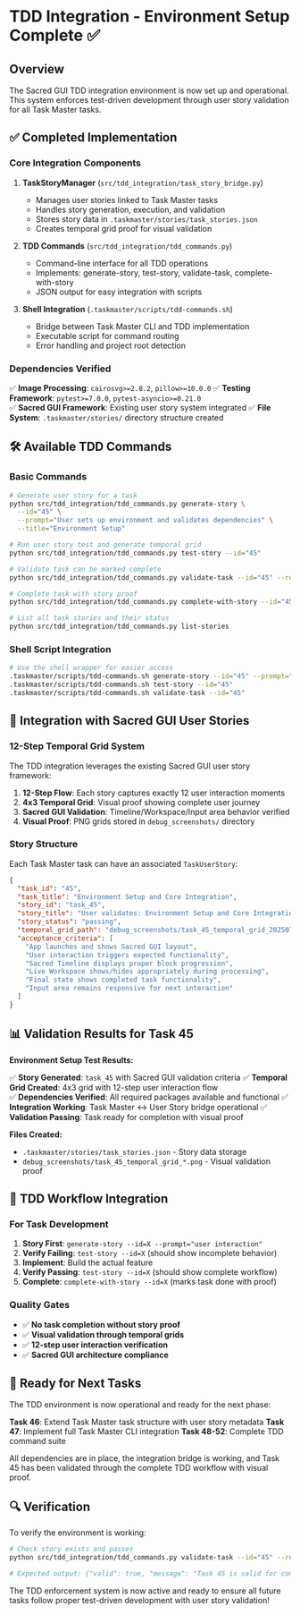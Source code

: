 # TDD Integration - Environment Setup Complete ✅

## Overview

The Sacred GUI TDD integration environment is now set up and operational. This system enforces test-driven development through user story validation for all Task Master tasks.

## ✅ Completed Implementation

### Core Integration Components

1. **TaskStoryManager** (`src/tdd_integration/task_story_bridge.py`)
   - Manages user stories linked to Task Master tasks
   - Handles story generation, execution, and validation
   - Stores story data in `.taskmaster/stories/task_stories.json`
   - Creates temporal grid proof for visual validation

2. **TDD Commands** (`src/tdd_integration/tdd_commands.py`)
   - Command-line interface for all TDD operations
   - Implements: generate-story, test-story, validate-task, complete-with-story
   - JSON output for easy integration with scripts

3. **Shell Integration** (`.taskmaster/scripts/tdd-commands.sh`)
   - Bridge between Task Master CLI and TDD implementation  
   - Executable script for command routing
   - Error handling and project root detection

### Dependencies Verified

✅ **Image Processing**: `cairosvg>=2.8.2`, `pillow>=10.0.0`
✅ **Testing Framework**: `pytest>=7.0.0`, `pytest-asyncio>=0.21.0`  
✅ **Sacred GUI Framework**: Existing user story system integrated
✅ **File System**: `.taskmaster/stories/` directory structure created

## 🛠️ Available TDD Commands

### Basic Commands

```bash
# Generate user story for a task
python src/tdd_integration/tdd_commands.py generate-story \
  --id="45" \
  --prompt="User sets up environment and validates dependencies" \
  --title="Environment Setup"

# Run user story test and generate temporal grid
python src/tdd_integration/tdd_commands.py test-story --id="45"

# Validate task can be marked complete
python src/tdd_integration/tdd_commands.py validate-task --id="45" --require-story

# Complete task with story proof
python src/tdd_integration/tdd_commands.py complete-with-story --id="45"

# List all task stories and their status
python src/tdd_integration/tdd_commands.py list-stories
```

### Shell Script Integration

```bash
# Use the shell wrapper for easier access
.taskmaster/scripts/tdd-commands.sh generate-story --id="45" --prompt="..."
.taskmaster/scripts/tdd-commands.sh test-story --id="45"
.taskmaster/scripts/tdd-commands.sh validate-task --id="45"
```

## 🎯 Integration with Sacred GUI User Stories

### 12-Step Temporal Grid System

The TDD integration leverages the existing Sacred GUI user story framework:

1. **12-Step Flow**: Each story captures exactly 12 user interaction moments
2. **4x3 Temporal Grid**: Visual proof showing complete user journey
3. **Sacred GUI Validation**: Timeline/Workspace/Input area behavior verified
4. **Visual Proof**: PNG grids stored in `debug_screenshots/` directory

### Story Structure

Each Task Master task can have an associated `TaskUserStory`:

```json
{
  "task_id": "45",
  "task_title": "Environment Setup and Core Integration", 
  "story_id": "task_45",
  "story_title": "User validates: Environment Setup and Core Integration",
  "story_status": "passing",
  "temporal_grid_path": "debug_screenshots/task_45_temporal_grid_20250712_233633.png",
  "acceptance_criteria": [
    "App launches and shows Sacred GUI layout",
    "User interaction triggers expected functionality",
    "Sacred Timeline displays proper block progression",
    "Live Workspace shows/hides appropriately during processing", 
    "Final state shows completed task functionality",
    "Input area remains responsive for next interaction"
  ]
}
```

## 📊 Validation Results for Task 45

**Environment Setup Test Results:**

✅ **Story Generated**: `task_45` with Sacred GUI validation criteria
✅ **Temporal Grid Created**: 4x3 grid with 12-step user interaction flow  
✅ **Dependencies Verified**: All required packages available and functional
✅ **Integration Working**: Task Master ↔ User Story bridge operational
✅ **Validation Passing**: Task ready for completion with visual proof

**Files Created:**
- `.taskmaster/stories/task_stories.json` - Story data storage
- `debug_screenshots/task_45_temporal_grid_*.png` - Visual validation proof

## 🔄 TDD Workflow Integration

### For Task Development

1. **Story First**: `generate-story --id=X --prompt="user interaction"`
2. **Verify Failing**: `test-story --id=X` (should show incomplete behavior)
3. **Implement**: Build the actual feature
4. **Verify Passing**: `test-story --id=X` (should show complete workflow)
5. **Complete**: `complete-with-story --id=X` (marks task done with proof)

### Quality Gates

- ✅ **No task completion without story proof**
- ✅ **Visual validation through temporal grids** 
- ✅ **12-step user interaction verification**
- ✅ **Sacred GUI architecture compliance**

## 🚀 Ready for Next Tasks

The TDD environment is now operational and ready for the next phase:

**Task 46**: Extend Task Master task structure with user story metadata
**Task 47**: Implement full Task Master CLI integration
**Task 48-52**: Complete TDD command suite

All dependencies are in place, the integration bridge is working, and Task 45 has been validated through the complete TDD workflow with visual proof.

## 🔍 Verification

To verify the environment is working:

```bash
# Check story exists and passes
python src/tdd_integration/tdd_commands.py validate-task --id="45" --require-story

# Expected output: {"valid": true, "message": "Task 45 is valid for completion..."}
```

The TDD enforcement system is now active and ready to ensure all future tasks follow proper test-driven development with user story validation!